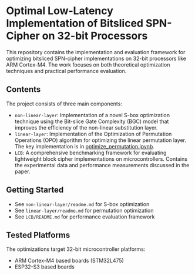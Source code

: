 # Optimal Low-Latency Implementation of Bitsliced SPN-Cipher on 32-bit Processors

This repository contains the implementation and evaluation framework for optimizing bitsliced SPN-cipher implementations on 32-bit processors like ARM Cortex-M4. The work focuses on both theoretical optimization techniques and practical performance evaluation.

## Contents

The project consists of three main components:

- `non-linear-layer`: Implementation of a novel S-box optimization technique using the Bit-slice Gate Complexity (BGC) model that improves the efficiency of the non-linear substitution layer.
- `linear-layer`: Implementation of the Optimization of Permutation Operations (OPO) algorithm for optimizing the linear permutation layer. The key implementation is in [optimize_permutation.ipynb](linear-layer/optimize_permutation.ipynb).
- `LCB`: A comprehensive benchmarking framework for evaluating lightweight block cipher implementations on microcontrollers. Contains the experimental data and performance measurements discussed in the paper.

## Getting Started

- See `non-linear-layer/readme.md` for S-box optimization
- See `linear-layer/readme.md` for permutation optimization
- See `LCB/README.md` for performance evaluation framework

## Tested Platforms

The optimizations target 32-bit microcontroller platforms:

- ARM Cortex-M4 based boards (STM32L475)
- ESP32-S3 based boards
